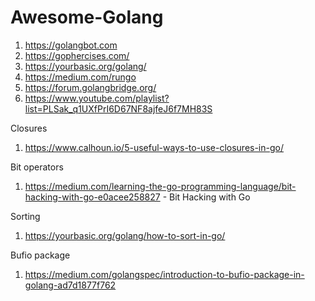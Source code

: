 # Awesome-Golang


1.  https://golangbot.com
2.  https://gophercises.com/
3.  https://yourbasic.org/golang/
4.  https://medium.com/rungo
5.  https://forum.golangbridge.org/
6.  https://www.youtube.com/playlist?list=PLSak_q1UXfPrI6D67NF8ajfeJ6f7MH83S


Closures
  1.  https://www.calhoun.io/5-useful-ways-to-use-closures-in-go/

Bit operators
  1.  https://medium.com/learning-the-go-programming-language/bit-hacking-with-go-e0acee258827 - Bit Hacking with Go

Sorting
  1.  https://yourbasic.org/golang/how-to-sort-in-go/
  
  
 Bufio package
  1. https://medium.com/golangspec/introduction-to-bufio-package-in-golang-ad7d1877f762

